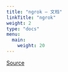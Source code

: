 ```yaml
---
title: "ngrok – 文档"
linkTitle: "ngrok"
weight: 2
type: "docs"
menu:
  main:
    weight: 20
---
```


[Source](https://ngrok.com/docs "Permalink to ngrok – documentation")
